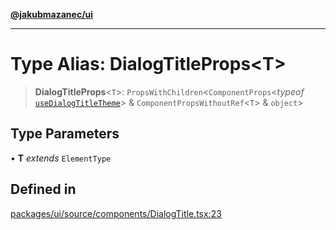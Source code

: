 [**@jakubmazanec/ui**](../README.md)

---

# Type Alias: DialogTitleProps\<T\>

> **DialogTitleProps**\<`T`\>: `PropsWithChildren`\<`ComponentProps`\<_typeof_
> [`useDialogTitleTheme`](../functions/useDialogTitleTheme.md)\> & `ComponentPropsWithoutRef`\<`T`\>
> & `object`\>

## Type Parameters

• **T** _extends_ `ElementType`

## Defined in

[packages/ui/source/components/DialogTitle.tsx:23](https://github.com/jakubmazanec/tools/blob/a9765e3de8390a6e57bec51efaeb411fbd7881ab/packages/ui/source/components/DialogTitle.tsx#L23)
